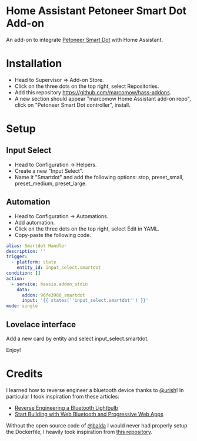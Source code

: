 # Home Assistant Petoneer Smart Dot Add-on

An add-on to integrate [Petoneer Smart Dot](https://www.petoneer.com/playdot) with Home Assistant.

# Installation
- Head to Supervisor => Add-on Store.
- Click on the three dots on the top right, select Repositories.
- Add this repository https://github.com/marcomow/hass-addons.
- A new section should appear "marcomow Home Assistant add-on repo", click on "Petoneer Smart Dot controller", install.

# Setup
## Input Select
- Head to Configuration -> Helpers.
- Create a new "Input Select".
- Name it "Smartdot" and add the following options: stop, preset_small, preset_medium, preset_large. 
## Automation
- Head to Configuration -> Automations.
- Add automation.
- Click on the three dots on the top right, select Edit in YAML.
- Copy-paste the following code.
``` yaml
alias: Smartdot Handler
description: ''
trigger:
  - platform: state
    entity_id: input_select.smartdot
condition: []
action:
  - service: hassio.addon_stdin
    data:
      addon: 96fe3986_smartdot
      input: '{{ states(''input_select.smartdot'') }}'
mode: single
```
## Lovelace interface
Add a new card by entity and select input_select.smartdot.

Enjoy!

# Credits
I learned how to reverse engineer a bluetooth device thanks to [@urish](https://github.com/urish)! 
In particular I took inspiration from these articles:
- [Reverse Engineering a Bluetooth Lightbulb](https://urish.medium.com/reverse-engineering-a-bluetooth-lightbulb-56580fcb7546)
- [Start Building with Web Bluetooth and Progressive Web Apps](https://urish.medium.com/start-building-with-web-bluetooth-and-progressive-web-apps-6534835959a6)

Without the open source code of [@balda](https://github.com/balda) I would never had properly setup the Dockerfile, I heavily took inspiration from [this repository](https://github.com/balda/ruuvitag-discovery).
